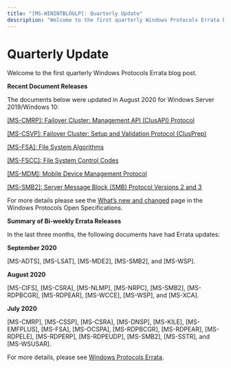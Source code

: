 ```yaml
---
title: "[MS-WININTBLOGLP]: Quarterly Update"
description: "Welcome to the first quarterly Windows Protocols Errata blog post.  Recent Document Releases  The documents below were updated in August 2020 for"
---
```


# Quarterly Update

<p> </p>
<p>Welcome to the first quarterly Windows Protocols Errata blog
post.</p>

<p><b>Recent Document Releases</b></p>

<p>The documents below were updated in August 2020 for Windows
Server 2019/Windows 10:</p>

<p><span><a href="https://docs.microsoft.com/en-us/openspecs/windows_protocols/ms-cmrp/ba4117c0-530e-4e70-a085-4b4cf5bbf193">[MS-CMRP]:
Failover Cluster: Management API (ClusAPI) Protocol</a></span></p>

<p><span><a href="https://docs.microsoft.com/en-us/openspecs/windows_protocols/ms-csvp/600931f0-739b-4c09-8ddf-05555438c279">[MS-CSVP]:
Failover Cluster: Setup and Validation Protocol (ClusPrep)</a></span></p>

<p><span><a href="https://docs.microsoft.com/en-us/openspecs/windows_protocols/ms-fsa/860b1516-c452-47b4-bdbc-625d344e2041">[MS-FSA]:
File System Algorithms</a></span></p>

<p><span><a href="https://docs.microsoft.com/en-us/openspecs/windows_protocols/ms-fscc/efbfe127-73ad-4140-9967-ec6500e66d5e">[MS-FSCC]:
File System Control Codes</a></span></p>

<p><span><a href="https://docs.microsoft.com/en-us/openspecs/windows_protocols/ms-mdm/33769a92-ac31-47ef-ae7b-dc8501f7104f">[MS-MDM]:
Mobile Device Management Protocol</a></span></p>

<p><span><a href="https://docs.microsoft.com/en-us/openspecs/windows_protocols/ms-smb2/5606ad47-5ee0-437a-817e-70c366052962">[MS-SMB2]:
Server Message Block (SMB) Protocol Versions 2 and 3</a></span></p>

<p>For more details please see the <span><a href="https://docs.microsoft.com/en-us/openspecs/windows_protocols/MS-WINPROTLP/e168a474-7de2-421c-b460-91adf87692a3">What’s
new and changed</a></span> page in the Windows Protocols Open Specifications.</p>

<p><b>Summary of Bi-weekly Errata Releases</b></p>

<p>In the last three months, the following documents have had
Errata updates:</p>

<p><b>September 2020</b></p>

<p>[MS-ADTS], [MS-LSAT], [MS-MDE2], [MS-SMB2], and [MS-WSP].</p>

<p><b>August 2020</b></p>

<p>[MS-CIFS], [MS-CSRA], [MS-NLMP], [MS-NRPC], [MS-SMB2],
[MS-RDPBCGR], [MS-RDPEAR], [MS-WCCE], [MS-WSP], and [MS-XCA].</p>

<p><b>July 2020</b></p>

<p>[MS-CMRP], [MS-CSSP], [MS-CSRA], [MS-DNSP], [MS-KILE], [MS-EMFPLUS],
[MS-FSA], [MS-OCSPA], [MS-RDPBCGR], [MS-RDPEAR], [MS-RDPELE], [MS-RDPERP],
[MS-RDPEUDP], [MS-SMB2], [MS-SSTR], and [MS-WSUSAR].</p>

<p>For more details, please see <span><a href="https://docs.microsoft.com/en-us/openspecs/windows_protocols/MS-WINERRATA/314fe022-28ea-4bd9-93ac-7941ecf9ca10">Windows
Protocols Errata</a></span>.</p>


                